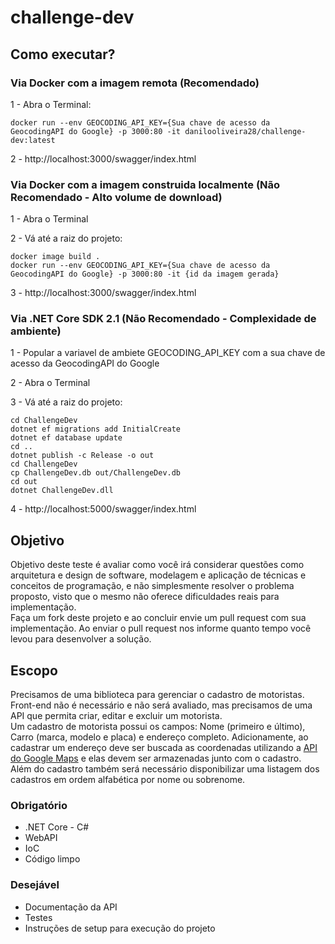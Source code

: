 # challenge-dev

## Como executar?

### Via Docker com a imagem remota (Recomendado)
1 - Abra o Terminal:
``` 
docker run --env GEOCODING_API_KEY={Sua chave de acesso da GeocodingAPI do Google} -p 3000:80 -it danilooliveira28/challenge-dev:latest
```

2 - http://localhost:3000/swagger/index.html


### Via Docker com a imagem construida localmente (Não Recomendado - Alto volume de download)
1 - Abra o Terminal

2 - Vá até a raiz do projeto:
```
docker image build .
docker run --env GEOCODING_API_KEY={Sua chave de acesso da GeocodingAPI do Google} -p 3000:80 -it {id da imagem gerada}
```

3 - http://localhost:3000/swagger/index.html


### Via .NET Core SDK 2.1 (Não Recomendado - Complexidade de ambiente)
1 - Popular a variavel de ambiete GEOCODING_API_KEY com a sua chave de acesso da GeocodingAPI do Google

2 - Abra o Terminal

3 - Vá até a raiz do projeto:
```
cd ChallengeDev
dotnet ef migrations add InitialCreate
dotnet ef database update
cd ..
dotnet publish -c Release -o out
cd ChallengeDev
cp ChallengeDev.db out/ChallengeDev.db
cd out
dotnet ChallengeDev.dll
```

4 - http://localhost:5000/swagger/index.html


## Objetivo
Objetivo deste teste é avaliar como você irá considerar questões como arquitetura e design de software, modelagem e aplicação de técnicas e conceitos de programação, e não simplesmente resolver o problema proposto, visto que o mesmo não oferece dificuldades reais para implementação.  
Faça um fork deste projeto e ao concluir envie um pull request com sua implementação. Ao enviar o pull request nos informe quanto tempo você levou para desenvolver a solução.

## Escopo
Precisamos de uma biblioteca para gerenciar o cadastro de motoristas.  
Front-end não é necessário e não será avaliado, mas precisamos de uma API que permita criar, editar e excluir um motorista.  
Um cadastro de motorista possui os campos: Nome (primeiro e último), Carro (marca, modelo e placa) e endereço completo. Adicionamente, ao cadastrar um endereço deve ser buscada as coordenadas utilizando a [API do Google Maps](https://developers.google.com/maps/documentation/geocoding) e elas devem ser armazenadas junto com o cadastro.  
Além do cadastro também será necessário disponibilizar uma listagem dos cadastros em ordem alfabética por nome ou sobrenome.

### Obrigatório
 - .NET Core - C#
 - WebAPI
 - IoC
 - Código limpo

### Desejável
 - Documentação da API
 - Testes
 - Instruções de setup para execução do projeto
